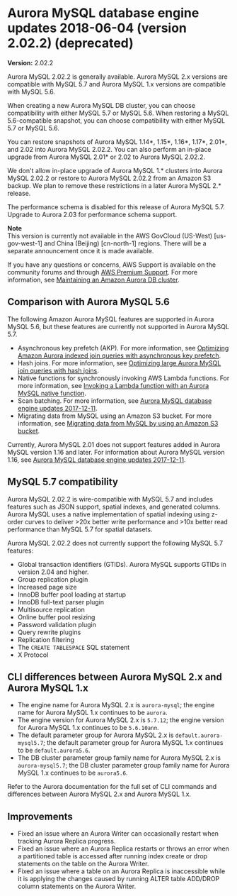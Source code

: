 # Aurora MySQL database engine updates 2018\-06\-04 \(version 2\.02\.2\) \(deprecated\)<a name="AuroraMySQL.Updates.2022"></a>

**Version:** 2\.02\.2

Aurora MySQL 2\.02\.2 is generally available\. Aurora MySQL 2\.x versions are compatible with MySQL 5\.7 and Aurora MySQL 1\.x versions are compatible with MySQL 5\.6\.

When creating a new Aurora MySQL DB cluster, you can choose compatibility with either MySQL 5\.7 or MySQL 5\.6\. When restoring a MySQL 5\.6\-compatible snapshot, you can choose compatibility with either MySQL 5\.7 or MySQL 5\.6\.

You can restore snapshots of Aurora MySQL 1\.14\*, 1\.15\*, 1\.16\*, 1\.17\*, 2\.01\*, and 2\.02 into Aurora MySQL 2\.02\.2\. You can also perform an in\-place upgrade from Aurora MySQL 2\.01\* or 2\.02 to Aurora MySQL 2\.02\.2\.

We don't allow in\-place upgrade of Aurora MySQL 1\.\* clusters into Aurora MySQL 2\.02\.2 or restore to Aurora MySQL 2\.02\.2 from an Amazon S3 backup\. We plan to remove these restrictions in a later Aurora MySQL 2\.\* release\.

The performance schema is disabled for this release of Aurora MySQL 5\.7\. Upgrade to Aurora 2\.03 for performance schema support\.

**Note**  
 This version is currently not available in the AWS GovCloud \(US\-West\) \[us\-gov\-west\-1\] and China \(Beijing\) \[cn\-north\-1\] regions\. There will be a separate announcement once it is made available\. 

If you have any questions or concerns, AWS Support is available on the community forums and through [AWS Premium Support](http://aws.amazon.com/support)\. For more information, see [Maintaining an Amazon Aurora DB cluster](USER_UpgradeDBInstance.Maintenance.md)\.

## Comparison with Aurora MySQL 5\.6<a name="AuroraMySQL.Updates.2022.Compare56"></a>

The following Amazon Aurora MySQL features are supported in Aurora MySQL 5\.6, but these features are currently not supported in Aurora MySQL 5\.7\.
+ Asynchronous key prefetch \(AKP\)\. For more information, see [Optimizing Amazon Aurora indexed join queries with asynchronous key prefetch](AuroraMySQL.BestPractices.md#Aurora.BestPractices.AKP)\.
+ Hash joins\. For more information, see [Optimizing large Aurora MySQL join queries with hash joins](AuroraMySQL.BestPractices.md#Aurora.BestPractices.HashJoin)\.
+ Native functions for synchronously invoking AWS Lambda functions\. For more information, see [Invoking a Lambda function with an Aurora MySQL native function](AuroraMySQL.Integrating.Lambda.md#AuroraMySQL.Integrating.NativeLambda)\.
+ Scan batching\. For more information, see [Aurora MySQL database engine updates 2017\-12\-11](AuroraMySQL.Updates.20171211.md)\.
+ Migrating data from MySQL using an Amazon S3 bucket\. For more information, see [Migrating data from MySQL by using an Amazon S3 bucket](AuroraMySQL.Migrating.ExtMySQL.md#AuroraMySQL.Migrating.ExtMySQL.S3)\.

Currently, Aurora MySQL 2\.01 does not support features added in Aurora MySQL version 1\.16 and later\. For information about Aurora MySQL version 1\.16, see [Aurora MySQL database engine updates 2017\-12\-11](AuroraMySQL.Updates.20171211.md)\.

## MySQL 5\.7 compatibility<a name="AuroraMySQL.Updates.2022.Compatibility"></a>

Aurora MySQL 2\.02\.2 is wire\-compatible with MySQL 5\.7 and includes features such as JSON support, spatial indexes, and generated columns\. Aurora MySQL uses a native implementation of spatial indexing using z\-order curves to deliver >20x better write performance and >10x better read performance than MySQL 5\.7 for spatial datasets\.

Aurora MySQL 2\.02\.2 does not currently support the following MySQL 5\.7 features:
+ Global transaction identifiers \(GTIDs\)\. Aurora MySQL supports GTIDs in version 2\.04 and higher\.
+ Group replication plugin
+ Increased page size
+ InnoDB buffer pool loading at startup
+ InnoDB full\-text parser plugin
+ Multisource replication
+ Online buffer pool resizing
+ Password validation plugin
+ Query rewrite plugins
+ Replication filtering
+ The `CREATE TABLESPACE` SQL statement
+ X Protocol

## CLI differences between Aurora MySQL 2\.x and Aurora MySQL 1\.x<a name="AuroraMySQL.Updates.20180206.CLI"></a>
+ The engine name for Aurora MySQL 2\.x is `aurora-mysql`; the engine name for Aurora MySQL 1\.x continues to be `aurora`\.
+ The engine version for Aurora MySQL 2\.x is `5.7.12`; the engine version for Aurora MySQL 1\.x continues to be `5.6.10ann`\.
+ The default parameter group for Aurora MySQL 2\.x is `default.aurora-mysql5.7`; the default parameter group for Aurora MySQL 1\.x continues to be `default.aurora5.6`\.
+ The DB cluster parameter group family name for Aurora MySQL 2\.x is `aurora-mysql5.7`; the DB cluster parameter group family name for Aurora MySQL 1\.x continues to be `aurora5.6`\.

Refer to the Aurora documentation for the full set of CLI commands and differences between Aurora MySQL 2\.x and Aurora MySQL 1\.x\.

## Improvements<a name="AuroraMySQL.Updates.2022.Improvements"></a>
+ Fixed an issue where an Aurora Writer can occasionally restart when tracking Aurora Replica progress\.
+ Fixed an issue where an Aurora Replica restarts or throws an error when a partitioned table is accessed after running index create or drop statements on the table on the Aurora Writer\.
+ Fixed an issue where a table on an Aurora Replica is inaccessible while it is applying the changes caused by running ALTER table ADD/DROP column statements on the Aurora Writer\.